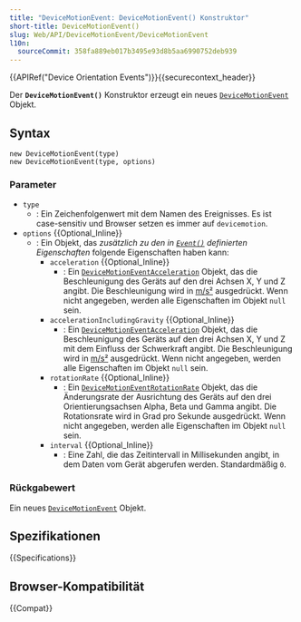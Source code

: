 ```yaml
---
title: "DeviceMotionEvent: DeviceMotionEvent() Konstruktor"
short-title: DeviceMotionEvent()
slug: Web/API/DeviceMotionEvent/DeviceMotionEvent
l10n:
  sourceCommit: 358fa889eb017b3495e93d8b5aa6990752deb939
---
```


{{APIRef("Device Orientation Events")}}{{securecontext_header}}

Der **`DeviceMotionEvent()`** Konstruktor erzeugt ein neues [`DeviceMotionEvent`](/de/docs/Web/API/DeviceMotionEvent) Objekt.

## Syntax

```js-nolint
new DeviceMotionEvent(type)
new DeviceMotionEvent(type, options)
```

### Parameter

- `type`
  - : Ein Zeichenfolgenwert mit dem Namen des Ereignisses.
    Es ist case-sensitiv und Browser setzen es immer auf `devicemotion`.
- `options` {{Optional_Inline}}
  - : Ein Objekt, das _zusätzlich zu den in [`Event()`](/de/docs/Web/API/Event/Event) definierten Eigenschaften_ folgende Eigenschaften haben kann:
    - `acceleration` {{Optional_Inline}}
      - : Ein [`DeviceMotionEventAcceleration`](/de/docs/Web/API/DeviceMotionEventAcceleration) Objekt, das die Beschleunigung des Geräts auf den drei Achsen X, Y und Z angibt. Die Beschleunigung wird in [m/s²](https://en.wikipedia.org/wiki/Meter_per_second_squared) ausgedrückt. Wenn nicht angegeben, werden alle Eigenschaften im Objekt `null` sein.
    - `accelerationIncludingGravity` {{Optional_Inline}}
      - : Ein [`DeviceMotionEventAcceleration`](/de/docs/Web/API/DeviceMotionEventAcceleration) Objekt, das die Beschleunigung des Geräts auf den drei Achsen X, Y und Z mit dem Einfluss der Schwerkraft angibt. Die Beschleunigung wird in [m/s²](https://en.wikipedia.org/wiki/Meter_per_second_squared) ausgedrückt. Wenn nicht angegeben, werden alle Eigenschaften im Objekt `null` sein.
    - `rotationRate` {{Optional_Inline}}
      - : Ein [`DeviceMotionEventRotationRate`](/de/docs/Web/API/DeviceMotionEventRotationRate) Objekt, das die Änderungsrate der Ausrichtung des Geräts auf den drei Orientierungsachsen Alpha, Beta und Gamma angibt. Die Rotationsrate wird in Grad pro Sekunde ausgedrückt. Wenn nicht angegeben, werden alle Eigenschaften im Objekt `null` sein.
    - `interval` {{Optional_Inline}}
      - : Eine Zahl, die das Zeitintervall in Millisekunden angibt, in dem Daten vom Gerät abgerufen werden. Standardmäßig `0`.

### Rückgabewert

Ein neues [`DeviceMotionEvent`](/de/docs/Web/API/DeviceMotionEvent) Objekt.

## Spezifikationen

{{Specifications}}

## Browser-Kompatibilität

{{Compat}}
